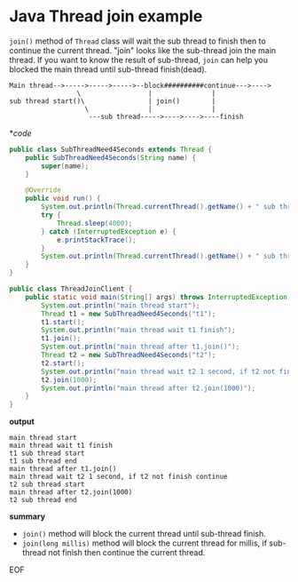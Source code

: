 # Java Thread join example
`join()` method of `Thread` class will wait the sub thread to finish then to continue the current thread. "join" looks 
like the sub-thread join the main thread. If you want to know the result of sub-thread, `join` can help you blocked the 
main thread until sub-thread finish(dead).

```
Main thread-->----->----->----->--block##########continue--->---->
                 \                 |               |
sub thread start()\                | join()        |
                   \               |               |
                    ---sub thread----->---->---->----finish    
``` 

**code*
```java
public class SubThreadNeed4Seconds extends Thread {
    public SubThreadNeed4Seconds(String name) {
        super(name);
    }

    @Override
    public void run() {
        System.out.println(Thread.currentThread().getName() + " sub thread start");
        try {
            Thread.sleep(4000);
        } catch (InterruptedException e) {
            e.printStackTrace();
        }
        System.out.println(Thread.currentThread().getName() + " sub thread end");
    }
}

public class ThreadJoinClient {
    public static void main(String[] args) throws InterruptedException {
        System.out.println("main thread start");
        Thread t1 = new SubThreadNeed4Seconds("t1");
        t1.start();
        System.out.println("main thread wait t1 finish");
        t1.join();
        System.out.println("main thread after t1.join()");
        Thread t2 = new SubThreadNeed4Seconds("t2");
        t2.start();
        System.out.println("main thread wait t2 1 second, if t2 not finish continue");
        t2.join(1000);
        System.out.println("main thread after t2.join(1000)");
    }
}
```
**output**
```
main thread start
main thread wait t1 finish
t1 sub thread start
t1 sub thread end
main thread after t1.join()
main thread wait t2 1 second, if t2 not finish continue
t2 sub thread start
main thread after t2.join(1000)
t2 sub thread end
```
**summary**

* `join()` method will block the current thread until sub-thread finish.
* `join(long millis)` method will block the current thread for millis, if sub-thread not finish then continue the current thread.

EOF